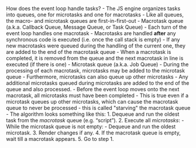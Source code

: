 How does the event loop handle tasks?
	- The JS engine organizes tasks into queues, one for microtasks and one for macrotasks
		- Like all queues, the macro- and microtask queues are first-in-first-out
	- Macrotask queue (a.k.a. Callback Queue, Message Queue, or Task Queue)
		- Each turn of the event loop handles one macrotask
		- Macrotasks are handled **after** any synchronous code is executed (i.e. once the call stack is empty)
		- If any new macrotasks were queued during the handling of the current one, they are added to the end of the macrotask queue
		- When a macrotask is completed, it is removed from the queue and the next macrotask in line is executed (if there is one)
	- Microtask queue (a.k.a. Job Queue)
		- During the processing of each macrotask, microtasks may be added to the microtask queue
			- Furthermore, microtasks can also queue up other microtasks
		- Any additional microtasks queued during microtasks are added to the end of the queue and also processed.
		- Before the event loop moves onto the next macrotask, all microtasks must have been completed
			- This is true even if a microtask queues up other microtasks, which can cause the macrotask queue to never be processed
				- this is called "starving" the macrotask queue
	- The algorithm looks something like this:
		1. Dequeue and run the oldest task from the _macrotask_ queue (e.g. “script”).
		2. Execute all _microtasks_:
			- While the microtask queue is not empty:
				- Dequeue and run the oldest microtask.
		3. Render changes if any.
		4. If the macrotask queue is empty, wait till a macrotask appears.
		5. Go to step 1.